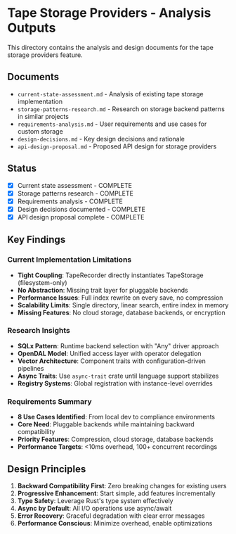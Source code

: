 # Tape Storage Providers - Analysis Outputs

This directory contains the analysis and design documents for the tape storage providers feature.

## Documents

- `current-state-assessment.md` - Analysis of existing tape storage implementation
- `storage-patterns-research.md` - Research on storage backend patterns in similar projects
- `requirements-analysis.md` - User requirements and use cases for custom storage
- `design-decisions.md` - Key design decisions and rationale
- `api-design-proposal.md` - Proposed API design for storage providers

## Status

- [x] Current state assessment - COMPLETE
- [x] Storage patterns research - COMPLETE  
- [x] Requirements analysis - COMPLETE
- [x] Design decisions documented - COMPLETE
- [x] API design proposal complete - COMPLETE

## Key Findings

### Current Implementation Limitations
- **Tight Coupling**: TapeRecorder directly instantiates TapeStorage (filesystem-only)
- **No Abstraction**: Missing trait layer for pluggable backends
- **Performance Issues**: Full index rewrite on every save, no compression
- **Scalability Limits**: Single directory, linear search, entire index in memory
- **Missing Features**: No cloud storage, database backends, or encryption

### Research Insights
- **SQLx Pattern**: Runtime backend selection with "Any" driver approach
- **OpenDAL Model**: Unified access layer with operator delegation
- **Vector Architecture**: Component traits with configuration-driven pipelines
- **Async Traits**: Use `async-trait` crate until language support stabilizes
- **Registry Systems**: Global registration with instance-level overrides

### Requirements Summary
- **8 Use Cases Identified**: From local dev to compliance environments
- **Core Need**: Pluggable backends while maintaining backward compatibility
- **Priority Features**: Compression, cloud storage, database backends
- **Performance Targets**: <10ms overhead, 100+ concurrent recordings

## Design Principles

1. **Backward Compatibility First**: Zero breaking changes for existing users
2. **Progressive Enhancement**: Start simple, add features incrementally  
3. **Type Safety**: Leverage Rust's type system effectively
4. **Async by Default**: All I/O operations use async/await
5. **Error Recovery**: Graceful degradation with clear error messages
6. **Performance Conscious**: Minimize overhead, enable optimizations
